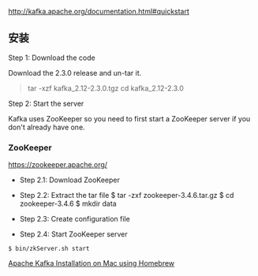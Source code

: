 http://kafka.apache.org/documentation.html#quickstart

## 安装
Step 1: Download the code

Download the 2.3.0 release and un-tar it.
> tar -xzf kafka_2.12-2.3.0.tgz
> cd kafka_2.12-2.3.0


Step 2: Start the server

Kafka uses ZooKeeper so you need to first start a ZooKeeper server if you don't already have one.

### ZooKeeper

https://zookeeper.apache.org/


- Step 2.1: Download ZooKeeper

- Step 2.2: Extract the tar file
$ tar -zxf zookeeper-3.4.6.tar.gz
$ cd zookeeper-3.4.6
$ mkdir data

- Step 2.3: Create configuration file

- Step 2.4: Start ZooKeeper server
```
$ bin/zkServer.sh start

```

[Apache Kafka Installation on Mac using Homebrew](https://medium.com/@Ankitthakur/apache-kafka-installation-on-mac-using-homebrew-a367cdefd273)

